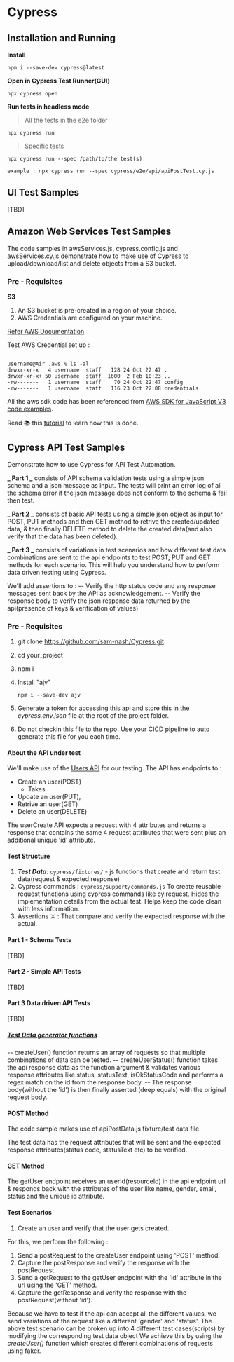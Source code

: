# Cypress

## Installation and Running

**Install**

```
npm i --save-dev cypress@latest
```

**Open in Cypress Test Runner(GUI)**

```
npx cypress open
```

**Run tests in headless mode**

> All the tests in the e2e folder

```
npx cypress run
```

> Specific tests

```
npx cypress run --spec /path/to/the test(s)

example : npx cypress run --spec cypress/e2e/api/apiPostTest.cy.js
```

## UI Test Samples

[TBD]

## Amazon Web Services Test Samples

The code samples in awsServices.js, cypress.config.js and awsServices.cy.js demonstrate how to make use of Cypress to upload/download/list and delete objects from a S3 bucket.

### Pre - Requisites

**S3**

1. An S3 bucket is pre-created in a region of your choice.
2. AWS Credentials are configured on your machine.

[Refer AWS Documentation](https://docs.aws.amazon.com/cli/latest/userguide/cli-configure-quickstart.html)

Test AWS Credential set up :

```cd /Users/username/.aws

```

```
username@Air .aws % ls -al
drwxr-xr-x   4 username  staff   128 24 Oct 22:47 .
drwxr-xr-x+ 50 username  staff  1600  2 Feb 10:23 ..
-rw-------   1 username  staff    70 24 Oct 22:47 config
-rw-------   1 username  staff   116 23 Oct 22:08 credentials
```

All the aws sdk code has been referenced from
[AWS SDK for JavaScript V3 code examples](https://docs.amazonaws.cn/en_us/sdk-for-javascript/v3/developer-guide/javascript_code_examples.html).

Read 📚 this [tutorial](https://link.medium.com/ZsRYkUGehxb) to learn how this is done.

## Cypress API Test Samples

Demonstrate how to use Cypress for API Test Automation.

**_ Part 1 _** consists of API schema validation tests using a simple json schema and a json message as input. The tests will print an error log of all the schema error if the json message does not conform to the schema & fail then test.

**_ Part 2 _** consists of basic API tests using a simple json object as input for POST, PUT methods and then GET method to retrive the created/updated data, & then finally DELETE method to delete the created data(and also verify that the data has been deleted).

**_ Part 3 _** consists of variations in test scenarios and how different test data combinations are sent to the api endpoints to test POST, PUT and GET methods for each scenario. This will help you understand how to perform data driven testing using Cypress.

We'll add assertions to :
-- Verify the http status code and any response messages sent back by the API as acknowledgement.
-- Verify the response body to verify the json response data returned by the api(presence of keys & verification of values)

### Pre - Requisites

1. git clone https://github.com/sam-nash/Cypress.git
2. cd your_project
3. npm i
4. Install "ajv"

   ```
   npm i --save-dev ajv

   ```

5. Generate a token for accessing this api and store this in the _cypress.env.json_ file at the root of the project folder.
6. Do not checkin this file to the repo. Use your CICD pipeline to auto generate this file for you each time.

#### About the API under test

We'll make use of the [Users API](https://gorest.co.in/public/v2/users) for our testing.
The API has endpoints to :

- Create an user(POST)
  - Takes
- Update an user(PUT),
- Retrive an user(GET)
- Delete an user(DELETE)

The userCreate API expects a request with 4 attributes and returns a response that contains the same 4 request attributes that were sent plus an additional unique 'id' attribute.

#### Test Structure

1. **_Test Data_**: `cypress/fixtures/` - js functions that create and return test data(request & expected response)
2. Cypress commands : `cypress/support/commands.js` To create reusable request functions using cypress commands like cy.request. Hides the implementation details from the actual test. Helps keep the code clean with less information.
3. Assertions :crossed_swords: : That compare and verify the expected response with the actual.

#### Part 1 - Schema Tests

[TBD]

#### Part 2 - Simple API Tests

[TBD]

#### Part 3 Data driven API Tests

[TBD]

##### <u> Test Data generator functions</u>

-- createUser() function returns an array of requests so that multiple combinations of data can be tested.
-- createUserStatus() function takes the api response data as the function argument & validates various response attributes like status, statusText, isOkStatusCode and performs a regex match on the id from the response body.
-- The response body(without the 'id') is then finally asserted (deep equals) with the original request body.

#### POST Method

The code sample makes use of apiPostData.js fixture/test data file.

The test data has the request attributes that will be sent and the expected response attributes(status code, statusText etc) to be verified.

#### GET Method

The getUser endpoint receives an userId(resourceId) in the api endpoint url & responds back with the attributes of the user like name, gender, email, status and the unique id attribute.

#### Test Scenarios

1. Create an user and verify that the user gets created.

For this, we perform the following :

1. Send a postRequest to the createUser endpoint using 'POST' method.
2. Capture the postResponse and verify the response with the postRequest.
3. Send a getRequest to the getUser endpoint with the 'id' attribute in the url using the 'GET' method.
4. Capture the getResponse and verify the response with the postRequest(without 'id').
   

Because we have to test if the api can accept all the different values, we send variations of the request like a different 'gender' and 'status'.
The above test scenario can be broken up into 4 different test cases(scripts) by modifying the corresponding test data object
We achieve this by using the _createUser()_ function which creates different combinations of requests using faker.
